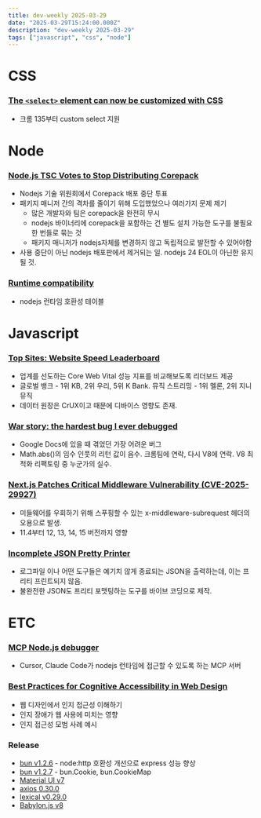 ```yaml
---
title: dev-weekly 2025-03-29
date: "2025-03-29T15:24:00.000Z"
description: "dev-weekly 2025-03-29"
tags: ["javascript", "css", "node"]
---
```


# CSS

### [The `<select>` element can now be customized with CSS](https://developer.chrome.com/blog/a-customizable-select?hl=en)

- 크롬 135부터 custom select 지원

# Node

### [Node.js TSC Votes to Stop Distributing Corepack](https://socket.dev/blog/node-js-tsc-votes-to-stop-distributing-corepack)

- Nodejs 기술 위원회에서 Corepack 배포 중단 투표
- 패키지 매니저 간의 격차를 줄이기 위해 도입했었으나 여러가지 문제 제기
    - 많은 개발자와 팀은 corepack을 완전히 무시
    - nodejs 바이너리에 corepack을 포함하는 건 별도 설치 가능한 도구를 불필요한 번들로 묶는 것
    - 패키지 매니저가 nodejs자체를 변경하지 않고 독립적으로 발전할 수 있어야함
- 사용 중단이 아닌 nodejs 배포판에서 제거되는 일. nodejs 24 EOL이 아닌한 유지될 것.

### [Runtime compatibility](https://runtime-compat.unjs.io/)

- nodejs 런타임 호환성 테이블

# Javascript

### [Top Sites: Website Speed Leaderboard](https://calibreapp.com/tools/website-speed-leaderboard)

- 업계를 선도하는 Core Web Vital 성능 지표를 비교해보도록 리더보드 제공
- 글로벌 뱅크 - 1위 KB, 2위 우리, 5위 K Bank. 뮤직 스트리밍 - 1위 멜론, 2위 지니뮤직
- 데이터 원장은 CrUX이고 때문에 디바이스 영향도 존재.

### [War story: the hardest bug I ever debugged](https://www.clientserver.dev/p/war-story-the-hardest-bug-i-ever)

- Google Docs에 있을 때 겪었던 가장 어려운 버그
- Math.abs()의 임수 인풋의 리턴 값이 음수. 크롬팀에 연락, 다시 V8에 연락. V8 최적화 리팩토링 중 누군가의 실수.

### [Next.js Patches Critical Middleware Vulnerability (CVE-2025-29927)](https://socket.dev/blog/next-js-patches-critical-middleware-vulnerability)

- 미들웨어를 우회하기 위해 스푸핑할 수 있는 x-middleware-subrequest 헤더의 오용으로 발생.
- 11.4부터 12, 13, 14, 15 버전까지 영향

### [Incomplete JSON Pretty Printer](https://simonwillison.net/2025/Mar/28/incomplete-json-pretty-printer/)

- 로그파일 이나 어떤 도구들은 예기치 않게 종료되는 JSON을 출력하는데, 이는 프리티 프린트되지 않음.
- 불완전한 JSON도 프리티 포맷팅하는 도구를 바이브 코딩으로 제작.

# ETC

### [MCP Node.js debugger](https://github.com/hyperdrive-eng/mcp-nodejs-debugger)

- Cursor, Claude Code가 nodejs 런타임에 접근할 수 있도록 하는 MCP 서버

### [Best Practices for Cognitive Accessibility in Web Design](https://www.a11y-collective.com/blog/cognitive-accessibility/)

- 웹 디자인에서 인지 접근성 이해하기
- 인지 장애가 웹 사용에 미치는 영향
- 인지 접근성 모범 사례 예시

### Release

- [bun v1.2.6](https://bun.sh/blog/bun-v1.2.6) - node:http 호환성 개선으로 express 성능 향상
- [bun v1.2.7](https://bun.sh/blog/bun-v1.2.7) - bun.Cookie, bun.CookieMap
- [Material UI v7](https://mui.com/blog/material-ui-v7-is-here/)
- [axios 0.30.0](https://github.com/axios/axios/releases/tag/v0.30.0)
- [lexical v0.29.0](https://github.com/facebook/lexical/releases/tag/v0.29.0)
- [Babylon.js v8](https://blogs.windows.com/windowsdeveloper/2025/03/27/announcing-babylon-js-8-0/)